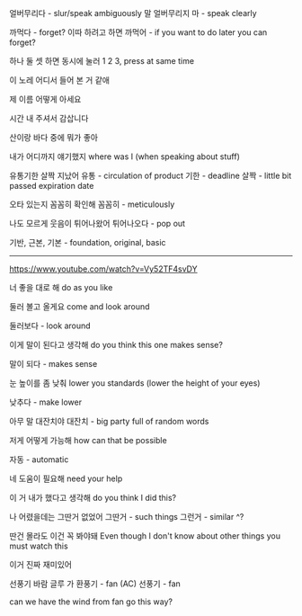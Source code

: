 얼버무리다 - slur/speak ambiguously
말 얼버무리지 마 - speak clearly

까먹다 - forget?
이따 하려고 하면 까먹어 - if you want to do later you can forget?

하나 둘 셋 하면 동시에 눌러
1 2 3, press at same time

이 노레 어디서 들어 본 거 같애

제 이름 어떻게 아세요

시간 내 주셔서 감삽니다

산이랑 바다 중에 뭐가 좋아

내가 어디까지 얘기했지
where was I (when speaking about stuff)

유통기한 살짝 지났어
유통 - circulation of product
기한 - deadline
살짝 - little bit
passed expiration date

오타 있는지 꼼꼼히 확인해
꼼꼼히 - meticulously

나도 모르게 웃음이 튀어나왔어
튀어나오다 - pop out


기반, 근본, 기본 - foundation, original, basic



---

https://www.youtube.com/watch?v=Vy52TF4svDY

너 좋을 대로 해
do as you like

둘러 볼고 올게요
come and look around

둘러보다 - look around

이게 말이 된다고 생각해
do you think this one makes sense?

말이 되다 - makes sense

눈 높이를 좀 낮춰
lower you standards
(lower the height of your eyes)

낮추다 - make lower

아무 말 대잔치야
대잔치 - big party
full of random words

저게 어떻게 가능해
how can that be possible

자동 - automatic

네 도움이 필요해
need your help

이 거 내가 했다고 생각해
do you think I did this?

나 어렸을데는 그딴거 없었어
그딴거 - such things
그런거 - similar ^?

딴건 몰라도 이건 꼭 봐야돼
Even though I don't know about other things you must watch this

이거 진짜 재미있어 

선풍기 바람 글루 가
환풍기 - fan (AC)
선풍기 - fan

can we have the wind from fan go this way?



